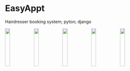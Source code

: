 # EasyAppt
Hairdresser booking system; pyton; django

<img src="https://user-images.githubusercontent.com/56053287/119908296-8f758800-bf52-11eb-94d3-ca3f23670add.png" width="18%"></img> <img src="https://user-images.githubusercontent.com/56053287/119908297-900e1e80-bf52-11eb-82ba-16f6895f9327.png" width="18%"></img> <img src="https://user-images.githubusercontent.com/56053287/119908294-8edcf180-bf52-11eb-9b5e-fcf593ab2ff3.png" width="18%"></img> <img src="https://user-images.githubusercontent.com/56053287/119908293-8e445b00-bf52-11eb-9521-09f2019f92de.png" width="18%"></img> <img src="https://user-images.githubusercontent.com/56053287/119908289-8dabc480-bf52-11eb-8084-3d87398901b0.png" width="18%"></img> 
